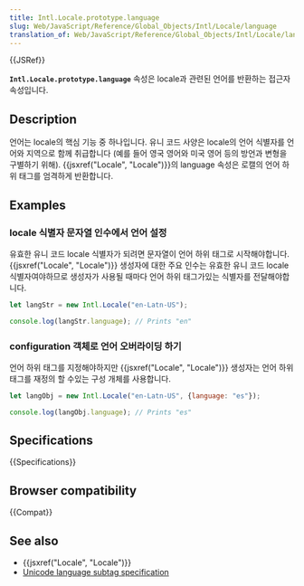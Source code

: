 ```yaml
---
title: Intl.Locale.prototype.language
slug: Web/JavaScript/Reference/Global_Objects/Intl/Locale/language
translation_of: Web/JavaScript/Reference/Global_Objects/Intl/Locale/language
---
```


{{JSRef}}

**`Intl.Locale.prototype.language`** 속성은 locale과 관련된 언어를 반환하는 접근자 속성입니다.

## Description

언어는 locale의 핵심 기능 중 하나입니다. 유니 코드 사양은 locale의 언어 식별자를 언어와 지역으로 함께 취급합니다 (예를 들어 영국 영어와 미국 영어 등의 방언과 변형을 구별하기 위해). {{jsxref("Locale", "Locale")}}의 language 속성은 로캘의 언어 하위 태그를 엄격하게 반환합니다.

## Examples

### locale 식별자 문자열 인수에서 언어 설정

유효한 유니 코드 locale 식별자가 되려면 문자열이 언어 하위 태그로 시작해야합니다. {{jsxref("Locale", "Locale")}} 생성자에 대한 주요 인수는 유효한 유니 코드 locale 식별자여야하므로 생성자가 사용될 때마다 언어 하위 태그가있는 식별자를 전달해야합니다.

```js
let langStr = new Intl.Locale("en-Latn-US");

console.log(langStr.language); // Prints "en"
```

### configuration 객체로 언어 오버라이딩 하기

언어 하위 태그를 지정해야하지만 {{jsxref("Locale", "Locale")}} 생성자는 언어 하위 태그를 재정의 할 수있는 구성 개체를 사용합니다.

```js
let langObj = new Intl.Locale("en-Latn-US", {language: "es"});

console.log(langObj.language); // Prints "es"
```

## Specifications

{{Specifications}}

## Browser compatibility

{{Compat}}

## See also

- {{jsxref("Locale", "Locale")}}
- [Unicode language subtag specification](https://www.unicode.org/reports/tr35/#unicode_language_subtag_validity)
